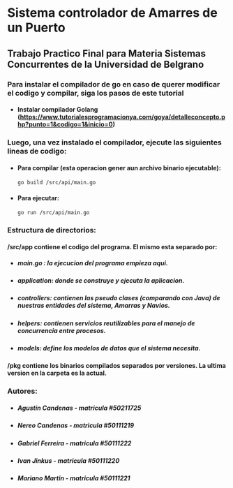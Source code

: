 # Sistema controlador de Amarres de un Puerto
## Trabajo Practico Final para Materia Sistemas Concurrentes de la Universidad de Belgrano

### Para instalar el compilador de go en caso de querer modificar el codigo y compilar, siga los pasos de este tutorial
* #### Instalar compilador Golang (https://www.tutorialesprogramacionya.com/goya/detalleconcepto.php?punto=1&codigo=1&inicio=0)

### Luego, una vez instalado el compilador, ejecute las siguientes lineas de codigo:

* #### Para compilar (esta operacion gener aun archivo binario ejecutable):

   `go build /src/api/main.go`

* #### Para ejecutar:

   `go run /src/api/main.go`

### Estructura de directorios:

#### /src/app contiene el codigo del programa. El mismo esta separado por:

* ##### main.go : la ejecucion del programa empieza aqui.

* ##### application: donde se construye y ejecuta la aplicacion.

* ##### controllers: contienen las pseudo clases (comparando con Java) de nuestras entidades del sistema, Amarras y Navios.

* ##### helpers: contienen servicios reutilizables para el manejo de concurrencia entre procesos.

* ##### models: define los modelos de datos que el sistema necesita.

#### /pkg contiene los binarios compilados separados por versiones. La ultima version en la carpeta es la actual.

### Autores:

* ##### Agustin Candenas - matricula #50211725
* ##### Nereo Candenas - matricula #50111219
* ##### Gabriel Ferreira - matricula #50111222
* ##### Ivan Jinkus - matricula #50111220
* ##### Mariano Martin - matricula #50111221



